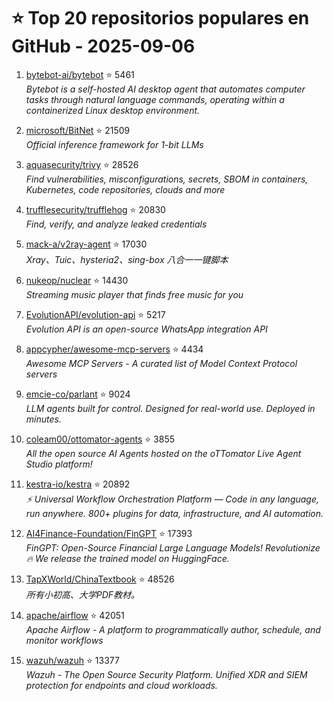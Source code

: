 # ⭐ Top 20 repositorios populares en GitHub - 2025-09-06

1. [bytebot-ai/bytebot](https://github.com/bytebot-ai/bytebot) ⭐ 5461  
   _Bytebot is a self-hosted AI desktop agent that automates computer tasks through natural language commands, operating within a containerized Linux desktop environment._

2. [microsoft/BitNet](https://github.com/microsoft/BitNet) ⭐ 21509  
   _Official inference framework for 1-bit LLMs_

3. [aquasecurity/trivy](https://github.com/aquasecurity/trivy) ⭐ 28526  
   _Find vulnerabilities, misconfigurations, secrets, SBOM in containers, Kubernetes, code repositories, clouds and more_

4. [trufflesecurity/trufflehog](https://github.com/trufflesecurity/trufflehog) ⭐ 20830  
   _Find, verify, and analyze leaked credentials_

5. [mack-a/v2ray-agent](https://github.com/mack-a/v2ray-agent) ⭐ 17030  
   _Xray、Tuic、hysteria2、sing-box 八合一一键脚本_

6. [nukeop/nuclear](https://github.com/nukeop/nuclear) ⭐ 14430  
   _Streaming music player that finds free music for you_

7. [EvolutionAPI/evolution-api](https://github.com/EvolutionAPI/evolution-api) ⭐ 5217  
   _Evolution API is an open-source WhatsApp integration API_

8. [appcypher/awesome-mcp-servers](https://github.com/appcypher/awesome-mcp-servers) ⭐ 4434  
   _Awesome MCP Servers - A curated list of Model Context Protocol servers_

9. [emcie-co/parlant](https://github.com/emcie-co/parlant) ⭐ 9024  
   _LLM agents built for control. Designed for real-world use. Deployed in minutes._

10. [coleam00/ottomator-agents](https://github.com/coleam00/ottomator-agents) ⭐ 3855  
   _All the open source AI Agents hosted on the oTTomator Live Agent Studio platform!_

11. [kestra-io/kestra](https://github.com/kestra-io/kestra) ⭐ 20892  
   _⚡ Universal Workflow Orchestration Platform — Code in any language, run anywhere. 800+ plugins for data, infrastructure, and AI automation._

12. [AI4Finance-Foundation/FinGPT](https://github.com/AI4Finance-Foundation/FinGPT) ⭐ 17393  
   _FinGPT: Open-Source Financial Large Language Models! Revolutionize 🔥 We release the trained model on HuggingFace._

13. [TapXWorld/ChinaTextbook](https://github.com/TapXWorld/ChinaTextbook) ⭐ 48526  
   _所有小初高、大学PDF教材。_

14. [apache/airflow](https://github.com/apache/airflow) ⭐ 42051  
   _Apache Airflow - A platform to programmatically author, schedule, and monitor workflows_

15. [wazuh/wazuh](https://github.com/wazuh/wazuh) ⭐ 13377  
   _Wazuh - The Open Source Security Platform. Unified XDR and SIEM protection for endpoints and cloud workloads._


<!-- Última actualización: 2025-09-06T08:04:36.927913 UTC -->